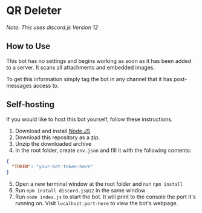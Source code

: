 # QR Deleter
*Note: This uses discord.js Version 12*

## How to Use
This bot has no settings and begins working as soon as it has been added to a server. It scans all attachments and embedded images.

To get this information simply tag the bot in any channel that it has post-messages access to. 

## Self-hosting
If you would like to host this bot yourself, follow these instructions. 

1. Download and install [Node.JS](https://nodejs.org/en/)
2. Download this repository as a zip.
3. Unzip the downloaded archive
4. In the root folder, create `env.json` and fill it with the following contents: 
```json
{
  "TOKEN": "your-bot-token-here"
}
```
5. Open a new terminal window at the root folder and run `npm install`
6. Run `npm install discord.js@12` in the same window
7. Run `node index.js` to start the bot. It will print to the console the port it's running on. Visit `localhost:port-here` to view the bot's webpage.
